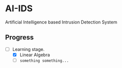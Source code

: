 # AI-IDS
Artificial Intelligence based Intrusion Detection System

## Progress
- [ ] Learning stage.
  - [x] Linear Algebra
  - [ ] ``something something...``
